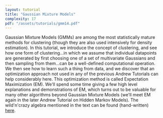 ```yaml
---
layout: tutorial
title: "Gaussian Mixture Models"
complexity: 17
pdf: "/assets/tutorials/gmm14.pdf"
---
```

Gaussian Mixture Models (GMMs) are among the most statistically mature methods for clustering (though they are also used intensively for density estimation). In this tutorial, we introduce the concept of clustering, and see how one form of clustering...in which we assume that individual datapoints are generated by first choosing one of a set of multivariate Gaussians and then sampling from them...can be a well-defined computational operation. We then see how to learn such a thing from data, and we discover that an optimization approach not used in any of the previous Andrew Tutorials can help considerably here. This optimization method is called Expectation Maximization (EM). We'll spend some time giving a few high level explanations and demonstrations of EM, which turns out to be valuable for many other algorithms beyond Gaussian Mixture Models (we'll meet EM again in the later Andrew Tutorial on Hidden Markov Models). The wild'n'crazy algebra mentioned in the text can be found (hand-written) <a href="/resources/tutorials/gaussian-mixture-models/gmm-algebra.pdf">here</a>.